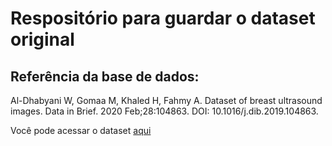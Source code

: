 # Respositório para guardar o dataset original

## Referência da base de dados:

Al-Dhabyani W, Gomaa M, Khaled H, Fahmy A. Dataset of breast ultrasound images. Data in Brief. 2020 Feb;28:104863. DOI: 10.1016/j.dib.2019.104863.  

Você pode acessar o dataset [aqui](https://www.kaggle.com/datasets/aryashah2k/breast-ultrasound-images-dataset)